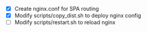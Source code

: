 - [x] Create nginx.conf for SPA routing
- [x] Modify scripts/copy_dist.sh to deploy nginx config
- [ ] Modify scripts/restart.sh to reload nginx
